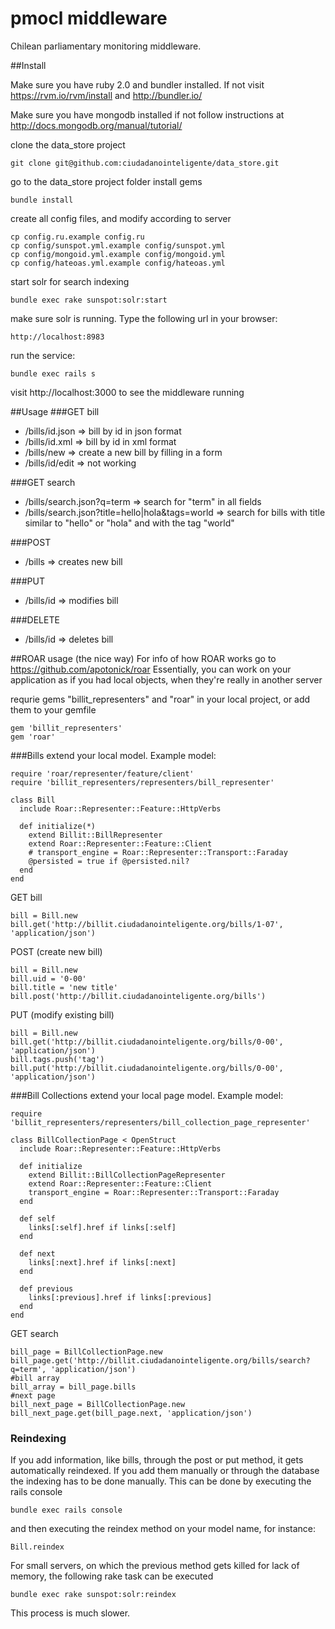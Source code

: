 pmocl middleware
================

Chilean parliamentary monitoring middleware.

##Install

Make sure you have ruby 2.0 and bundler installed. If not visit
https://rvm.io/rvm/install  and http://bundler.io/

Make sure you have mongodb installed
if not follow instructions at http://docs.mongodb.org/manual/tutorial/

clone the data_store project
```
git clone git@github.com:ciudadanointeligente/data_store.git
```

go to the data_store project folder install gems
```
bundle install
```

create all config files, and modify according to server
```
cp config.ru.example config.ru
cp config/sunspot.yml.example config/sunspot.yml
cp config/mongoid.yml.example config/mongoid.yml
cp config/hateoas.yml.example config/hateoas.yml
```

start solr for search indexing
```
bundle exec rake sunspot:solr:start
```

make sure solr is running. Type the following url in your browser:
```
http://localhost:8983
```

run the service:
```
bundle exec rails s
```
visit http://localhost:3000 to see the middleware running

##Usage
###GET bill
* /bills/id.json => bill by id in json format
* /bills/id.xml => bill by id in xml format
* /bills/new => create a new bill by filling in a form
* /bills/id/edit => not working

###GET search
* /bills/search.json?q=term => search for "term" in all fields
* /bills/search.json?title=hello|hola&tags=world => search for bills with title similar to "hello" or "hola" and with the tag "world"

###POST
* /bills => creates new bill

###PUT
* /bills/id => modifies bill

###DELETE
* /bills/id => deletes bill

##ROAR usage (the nice way)
For info of how ROAR works go to https://github.com/apotonick/roar
Essentially, you can work on your application as if you had local objects, when they're really in another server

requrie gems "billit_representers" and "roar" in your local project, or add them to your gemfile
```
gem 'billit_representers'
gem 'roar'
```

###Bills
extend your local model. Example model:
```
require 'roar/representer/feature/client'
require 'billit_representers/representers/bill_representer'

class Bill
  include Roar::Representer::Feature::HttpVerbs

  def initialize(*)
    extend Billit::BillRepresenter
    extend Roar::Representer::Feature::Client
    # transport_engine = Roar::Representer::Transport::Faraday
    @persisted = true if @persisted.nil?
  end
end
```

GET bill
```
bill = Bill.new
bill.get('http://billit.ciudadanointeligente.org/bills/1-07', 'application/json')
```

POST (create new bill)
```
bill = Bill.new
bill.uid = '0-00'
bill.title = 'new title'
bill.post('http://billit.ciudadanointeligente.org/bills')
```

PUT (modify existing bill)
```
bill = Bill.new
bill.get('http://billit.ciudadanointeligente.org/bills/0-00', 'application/json')
bill.tags.push('tag')
bill.put('http://billit.ciudadanointeligente.org/bills/0-00', 'application/json')
```

###Bill Collections
extend your local page model. Example model:
```
require 'billit_representers/representers/bill_collection_page_representer'

class BillCollectionPage < OpenStruct
  include Roar::Representer::Feature::HttpVerbs

  def initialize
    extend Billit::BillCollectionPageRepresenter
    extend Roar::Representer::Feature::Client
    transport_engine = Roar::Representer::Transport::Faraday
  end

  def self
    links[:self].href if links[:self]
  end

  def next
    links[:next].href if links[:next]
  end

  def previous
    links[:previous].href if links[:previous]
  end
end
```

GET search
```
bill_page = BillCollectionPage.new
bill_page.get('http://billit.ciudadanointeligente.org/bills/search?q=term', 'application/json')
#bill array
bill_array = bill_page.bills
#next page
bill_next_page = BillCollectionPage.new
bill_next_page.get(bill_page.next, 'application/json')
```

### Reindexing
If you add information, like bills, through the post or put method, it gets automatically reindexed. If you add them manually or through the database the indexing has to be done manually. This can be done by executing the rails console
```
bundle exec rails console
```
and then executing the reindex method on your model name, for instance:
```
Bill.reindex
```

For small servers, on which the previous method gets killed for lack of memory, the following rake task can be executed
```
bundle exec rake sunspot:solr:reindex
```
This process is much slower.
